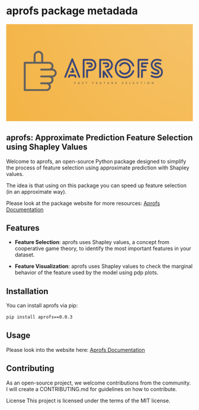 # aprofs package metadada

![Alt text](./docs/logo.png)

## aprofs: Approximate Prediction Feature Selection using Shapley Values

Welcome to aprofs, an open-source Python package designed to simplify the process of feature selection using approximate prediction with Shapley values.

The idea is that using on this package you can speed up feature selection (in an approximate way).

Please look at the package website for more resources: [Aprofs Documentation](https://blewy.github.io/aprofs/)

## Features

- **Feature Selection**: aprofs uses Shapley values, a concept from cooperative game theory, to identify the most important features in your dataset.

- **Feature Visualization**: aprofs uses Shapley values to check the marginal behavior of the feature used by the model using pdp plots.

## Installation
You can install aprofs via pip:

```bash
pip install aprofs==0.0.3
```

## Usage
Please look into the website here: [Aprofs Documentation](https://blewy.github.io/aprofs/)

## Contributing
As an open-source project, we welcome contributions from the community. I will create a CONTRIBUTING.md for guidelines on how to contribute.

License
This project is licensed under the terms of the MIT license.
